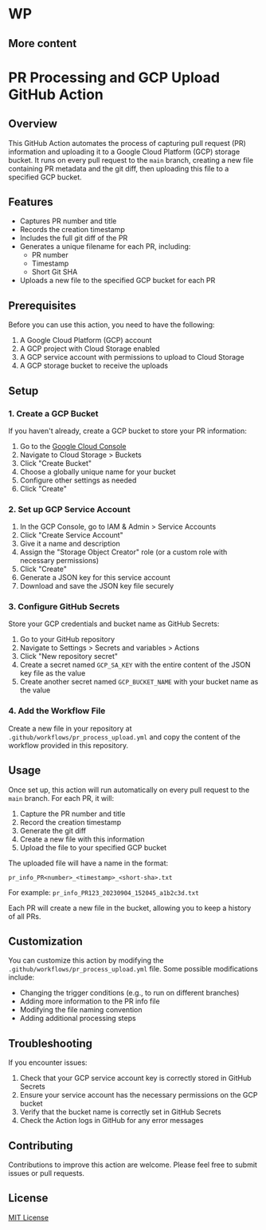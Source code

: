 # WP

## More content

# PR Processing and GCP Upload GitHub Action

## Overview

This GitHub Action automates the process of capturing pull request (PR) information and uploading it to a Google Cloud Platform (GCP) storage bucket. It runs on every pull request to the `main` branch, creating a new file containing PR metadata and the git diff, then uploading this file to a specified GCP bucket.

## Features

- Captures PR number and title
- Records the creation timestamp
- Includes the full git diff of the PR
- Generates a unique filename for each PR, including:
  - PR number
  - Timestamp
  - Short Git SHA
- Uploads a new file to the specified GCP bucket for each PR

## Prerequisites

Before you can use this action, you need to have the following:

1. A Google Cloud Platform (GCP) account
2. A GCP project with Cloud Storage enabled
3. A GCP service account with permissions to upload to Cloud Storage
4. A GCP storage bucket to receive the uploads

## Setup

### 1. Create a GCP Bucket

If you haven't already, create a GCP bucket to store your PR information:

1. Go to the [Google Cloud Console](https://console.cloud.google.com/)
2. Navigate to Cloud Storage > Buckets
3. Click "Create Bucket"
4. Choose a globally unique name for your bucket
5. Configure other settings as needed
6. Click "Create"

### 2. Set up GCP Service Account

1. In the GCP Console, go to IAM & Admin > Service Accounts
2. Click "Create Service Account"
3. Give it a name and description
4. Assign the "Storage Object Creator" role (or a custom role with necessary permissions)
5. Click "Create"
6. Generate a JSON key for this service account
7. Download and save the JSON key file securely

### 3. Configure GitHub Secrets

Store your GCP credentials and bucket name as GitHub Secrets:

1. Go to your GitHub repository
2. Navigate to Settings > Secrets and variables > Actions
3. Click "New repository secret"
4. Create a secret named `GCP_SA_KEY` with the entire content of the JSON key file as the value
5. Create another secret named `GCP_BUCKET_NAME` with your bucket name as the value

### 4. Add the Workflow File

Create a new file in your repository at `.github/workflows/pr_process_upload.yml` and copy the content of the workflow provided in this repository.

## Usage

Once set up, this action will run automatically on every pull request to the `main` branch. For each PR, it will:

1. Capture the PR number and title
2. Record the creation timestamp
3. Generate the git diff
4. Create a new file with this information
5. Upload the file to your specified GCP bucket

The uploaded file will have a name in the format:

```
pr_info_PR<number>_<timestamp>_<short-sha>.txt
```

For example: `pr_info_PR123_20230904_152045_a1b2c3d.txt`

Each PR will create a new file in the bucket, allowing you to keep a history of all PRs.

## Customization

You can customize this action by modifying the `.github/workflows/pr_process_upload.yml` file. Some possible modifications include:

- Changing the trigger conditions (e.g., to run on different branches)
- Adding more information to the PR info file
- Modifying the file naming convention
- Adding additional processing steps

## Troubleshooting

If you encounter issues:

1. Check that your GCP service account key is correctly stored in GitHub Secrets
2. Ensure your service account has the necessary permissions on the GCP bucket
3. Verify that the bucket name is correctly set in GitHub Secrets
4. Check the Action logs in GitHub for any error messages

## Contributing

Contributions to improve this action are welcome. Please feel free to submit issues or pull requests.

## License

[MIT License](LICENSE)

